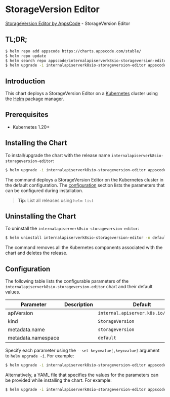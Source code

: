 # StorageVersion Editor

[StorageVersion Editor by AppsCode](https://appscode.com) - StorageVersion Editor

## TL;DR;

```bash
$ helm repo add appscode https://charts.appscode.com/stable/
$ helm repo update
$ helm search repo appscode/internalapiserverk8sio-storageversion-editor --version=v0.18.0
$ helm upgrade -i internalapiserverk8sio-storageversion-editor appscode/internalapiserverk8sio-storageversion-editor -n default --create-namespace --version=v0.18.0
```

## Introduction

This chart deploys a StorageVersion Editor on a [Kubernetes](http://kubernetes.io) cluster using the [Helm](https://helm.sh) package manager.

## Prerequisites

- Kubernetes 1.20+

## Installing the Chart

To install/upgrade the chart with the release name `internalapiserverk8sio-storageversion-editor`:

```bash
$ helm upgrade -i internalapiserverk8sio-storageversion-editor appscode/internalapiserverk8sio-storageversion-editor -n default --create-namespace --version=v0.18.0
```

The command deploys a StorageVersion Editor on the Kubernetes cluster in the default configuration. The [configuration](#configuration) section lists the parameters that can be configured during installation.

> **Tip**: List all releases using `helm list`

## Uninstalling the Chart

To uninstall the `internalapiserverk8sio-storageversion-editor`:

```bash
$ helm uninstall internalapiserverk8sio-storageversion-editor -n default
```

The command removes all the Kubernetes components associated with the chart and deletes the release.

## Configuration

The following table lists the configurable parameters of the `internalapiserverk8sio-storageversion-editor` chart and their default values.

|     Parameter      | Description |                     Default                     |
|--------------------|-------------|-------------------------------------------------|
| apiVersion         |             | <code>internal.apiserver.k8s.io/v1alpha1</code> |
| kind               |             | <code>StorageVersion</code>                     |
| metadata.name      |             | <code>storageversion</code>                     |
| metadata.namespace |             | <code>default</code>                            |


Specify each parameter using the `--set key=value[,key=value]` argument to `helm upgrade -i`. For example:

```bash
$ helm upgrade -i internalapiserverk8sio-storageversion-editor appscode/internalapiserverk8sio-storageversion-editor -n default --create-namespace --version=v0.18.0 --set apiVersion=internal.apiserver.k8s.io/v1alpha1
```

Alternatively, a YAML file that specifies the values for the parameters can be provided while
installing the chart. For example:

```bash
$ helm upgrade -i internalapiserverk8sio-storageversion-editor appscode/internalapiserverk8sio-storageversion-editor -n default --create-namespace --version=v0.18.0 --values values.yaml
```
